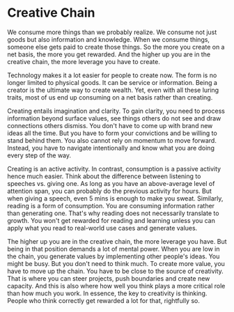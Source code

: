 # Creative Chain

We consume more things than we probably realize. We consume not just goods but also information and knowledge. When we consume things, someone else gets paid to create those things. So the more you create on a net basis, the more you get rewarded. And the higher up you are in the creative chain, the more leverage you have to create.

Technology makes it a lot easier for people to create now. The form is no longer limited to physical goods. It can be service or information. Being a creator is the ultimate way to create wealth. Yet, even with all these luring traits, most of us end up consuming on a net basis rather than creating.

Creating entails imagination and clarity. To gain clarity, you need to process information beyond surface values, see things others do not see and draw connections others dismiss. You don't have to come up with brand new ideas all the time. But you have to form your convictions and be willing to stand behind them. You also cannot rely on momentum to move forward. Instead, you have to navigate intentionally and know what you are doing every step of the way.

Creating is an active activity. In contrast, consumption is a passive activity hence much easier. Think about the difference between listening to speeches vs. giving one. As long as you have an above-average level of attention span, you can probably do the previous activity for hours. But when giving a speech, even 5 mins is enough to make you sweat. Similarly, reading is a form of consumption. You are consuming information rather than generating one. That's why reading does not necessarily translate to growth. You won't get rewarded for reading and learning unless you can apply what you read to real-world use cases and generate values.

The higher up you are in the creative chain, the more leverage you have. But being in that position demands a lot of mental power. When you are low in the chain, you generate values by implementing other people's ideas. You might be busy. But you don't need to think much. To create more value, you have to move up the chain. You have to be close to the source of creativity. That is where you can steer projects, push boundaries and create new capacity. And this is also where how well you think plays a more critical role than how much you work. In essence, the key to creativity is thinking. People who think correctly get rewarded a lot for that, rightfully so.
